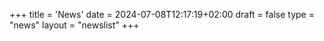+++
title = 'News'
date = 2024-07-08T12:17:19+02:00
draft = false
type = "news"
layout = "newslist"
+++

